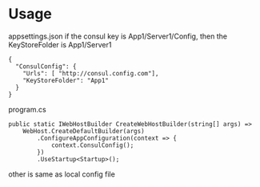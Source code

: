 # Usage

appsettings.json
if the consul key is App1/Server1/Config, then the KeyStoreFolder is App1/Server1

```
{
  "ConsulConfig": {
    "Urls": [ "http://consul.config.com"],
    "KeyStoreFolder": "App1"
  }
}
```

program.cs

```
public static IWebHostBuilder CreateWebHostBuilder(string[] args) =>
    WebHost.CreateDefaultBuilder(args)
        .ConfigureAppConfiguration(context => {
            context.ConsulConfig();
        })
        .UseStartup<Startup>();
```

other is same as local config file
